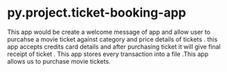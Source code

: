 # py.project.ticket-booking-app
This app would be create a welcome message of app and allow user to purcahse a movie ticket against category and price details of tickets . this app accepts credits card details and after purchasing ticket it will give final receipt of ticket . This app stores every transaction into a file .This app allows us to purchase movie tickets.
